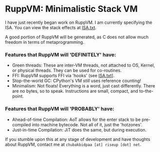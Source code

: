 # RuppVM: Minimalistic Stack VM

I have just recently began work on RuppVM. I am currently specifying the ISA. You can view the stack effects at [ISA.txt](ISA.txt).

A good portion of RuppVM will be generated, as C does not allow much freedom in terms of metaprogramming.

### Features that RuppVM will 'DEFINITELY' have:

- Green threads: These are inter-VM threads, not attached to OS, Kernel, or physical threads. They can be used for co-routines.
- FFI: RuppVM supports FFI via 'hooks' (see [ISA.txt](ISA.txt)].
- Stop-the-world GC: CPython's VM *still* uses reference counting!
- Minimalism: Not floats! Everything is a word, just cast differently. There are no bytes, so to speak. Instructions are small, compact, and to-the-point.

### Features that RuppVM will 'PROBABLY' have:

- Ahead-of-time Compilation: AoT allows for the enter stack to be pre-compiled into machine bytecode. Not all of it, just the 'hotzones'.
- Just-in-time Compilation: JiT does the same, but during execution.

If you stumble upon this at any stage of development and have thoughts about RuppVM, contact me at `chubakbidpaa [at] riseup [dot] net`.


